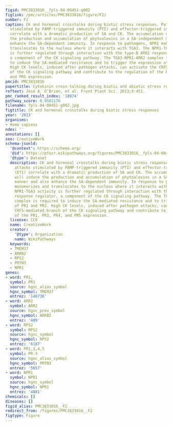 ```yaml
---
figid: PMC3833016__fpls-04-00451-g002
figlink: /pmc/articles/PMC3833016/figure/F2/
number: F2
caption: CK and hormonal crosstalks during biotic stress responses. Pathogen attacks
  stimulated by PAMP-triggered immunity (PTI) and effector-triggered immunity (ETI)
  correlate with a dramatic production of SA and CK. The accumulation of CK will induce
  the production and accumulation of phytoalexins in a SA-independent manner and also
  enhance the SA-dependent immunity. In response to pathogens, NPR1 monomerizes and
  translocates to the nucleus where it interacts with TGA3. The NPR1-TGA3 activity
  is further regulated through interaction with the type-B ARR2 response regulator,
  a component of the CK signaling pathway. The TGA3-NPR1-ARR2 complex is required
  to induce the SA-mediated resistance and to trigger the expression of PR1 and PR2.
  High CK levels, induced after pathogen attacks, can activate the CRF5-mediated branch
  of the CK signaling pathway and contribute to the regulation of the PR1, PR3, PR4,
  and PR5 expression.
pmcid: PMC3833016
papertitle: Cytokinin cross-talking during biotic and abiotic stress responses.
reftext: José A. O’Brien, et al. Front Plant Sci. 2013;4:451.
pmc_ranked_result_index: '18074'
pathway_score: 0.9581176
filename: fpls-04-00451-g002.jpg
figtitle: CK and hormonal crosstalks during biotic stress responses
year: '2013'
organisms:
- Homo sapiens
ndex: ''
annotations: []
seo: CreativeWork
schema-jsonld:
  '@context': https://schema.org/
  '@id': https://pfocr.wikipathways.org/figures/PMC3833016__fpls-04-00451-g002.html
  '@type': Dataset
  description: CK and hormonal crosstalks during biotic stress responses. Pathogen
    attacks stimulated by PAMP-triggered immunity (PTI) and effector-triggered immunity
    (ETI) correlate with a dramatic production of SA and CK. The accumulation of CK
    will induce the production and accumulation of phytoalexins in a SA-independent
    manner and also enhance the SA-dependent immunity. In response to pathogens, NPR1
    monomerizes and translocates to the nucleus where it interacts with TGA3. The
    NPR1-TGA3 activity is further regulated through interaction with the type-B ARR2
    response regulator, a component of the CK signaling pathway. The TGA3-NPR1-ARR2
    complex is required to induce the SA-mediated resistance and to trigger the expression
    of PR1 and PR2. High CK levels, induced after pathogen attacks, can activate the
    CRF5-mediated branch of the CK signaling pathway and contribute to the regulation
    of the PR1, PR3, PR4, and PR5 expression.
  license: CC0
  name: CreativeWork
  creator:
    '@type': Organization
    name: WikiPathways
  keywords:
  - TMEM37
  - ARRB2
  - RPS2
  - PRTN3
  - NPR1
genes:
- word: PR1,
  symbol: PR1
  source: hgnc_alias_symbol
  hgnc_symbol: TMEM37
  entrez: '140738'
- word: ARR2
  symbol: ARR2
  source: hgnc_prev_symbol
  hgnc_symbol: ARRB2
  entrez: '409'
- word: RPS2
  symbol: RPS2
  source: hgnc_symbol
  hgnc_symbol: RPS2
  entrez: '6187'
- word: PR1,3,4,5
  symbol: PR-3
  source: hgnc_alias_symbol
  hgnc_symbol: PRTN3
  entrez: '5657'
- word: NPR1
  symbol: NPR1
  source: hgnc_symbol
  hgnc_symbol: NPR1
  entrez: '4881'
chemicals: []
diseases: []
figid_alias: PMC3833016__F2
redirect_from: /figures/PMC3833016__F2
figtype: Figure
---
```

